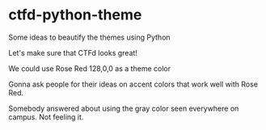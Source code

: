 # ctfd-python-theme
Some ideas to beautify the themes using Python

Let's make sure that CTFd looks great!

We could use Rose Red 128,0,0 as a theme color

Gonna ask people for their ideas on accent colors that work well with Rose Red.

Somebody answered about using the gray color seen everywhere on campus. Not feeling it.
